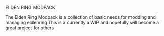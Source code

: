 ELDEN RING MODPACK

The Elden Ring Modpack is a collection of basic needs for modding and managing eldenring
This is a currently a WIP and hopefully will become a great project for others
